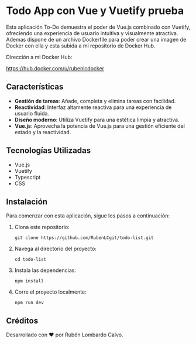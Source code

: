 # Todo App con Vue y Vuetify prueba

Esta aplicación To-Do demuestra el poder de Vue.js combinado con Vuetify, ofreciendo una experiencia de usuario intuitiva y visualmente atractiva. 
Ademas dispone de un archivo Dockerfile para poder crear una imagen de Docker con ella y esta subida a mi repositorio de Docker Hub.

Dirección a mi Docker Hub:

https://hub.docker.com/u/rubenlcdocker

## Características

- **Gestión de tareas**: Añade, completa y elimina tareas con facilidad.
- **Reactividad**: Interfaz altamente reactiva para una experiencia de usuario fluida.
- **Diseño moderno**: Utiliza Vuetify para una estética limpia y atractiva.
- **Vue.js**: Aprovecha la potencia de Vue.js para una gestión eficiente del estado y la reactividad.

## Tecnologías Utilizadas

- Vue.js
- Vuetify
- Typescript
- CSS

## Instalación

Para comenzar con esta aplicación, sigue los pasos a continuación:

1. Clona este repositorio:
   ```
   git clone https://github.com/RubenLCgit/todo-list.git
   ```
2. Navega al directorio del proyecto:
   ```
   cd todo-list
   ```
3. Instala las dependencias:
   ```
   npm install
   ```
4. Corre el proyecto localmente:
   ```
   npm run dev
   ```

## Créditos

Desarrollado con ❤ por Rubén Lombardo Calvo.
